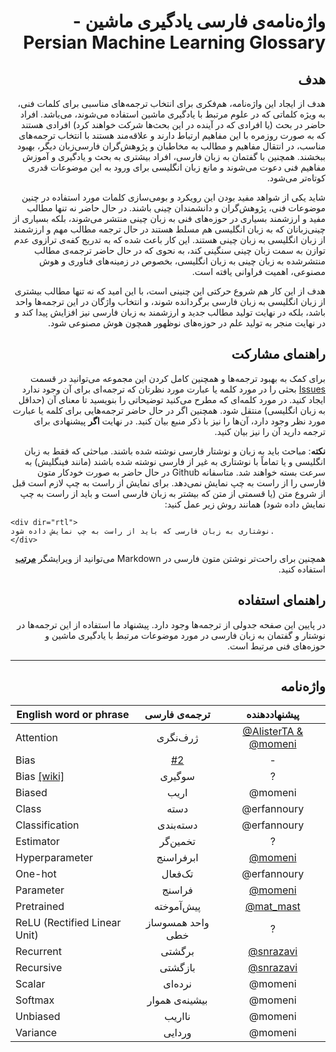 <div dir="rtl">

# واژه‌نامه‌ی فارسی یادگیری ماشین - Persian Machine Learning Glossary

## هدف
هدف از ایجاد این واژه‌نامه، هم‌فکری برای انتخاب ترجمه‌های مناسبی برای کلمات فنی، به ویژه کلماتی که در علوم مرتبط با یادگیری ماشین استفاده می‌شوند، می‌باشد. افراد حاضر در بحث (یا افرادی که در آینده در این بحث‌ها شرکت خواهند کرد) افرادی هستند که به صورت روزمره با این مفاهیم ارتباط دارند و علاقه‌مند هستند با انتخاب ترجمه‌های مناسب، در انتقال مفاهیم و مطالب به مخاطبان و پژوهش‌گران فارسی‌زبان دیگر، بهبود ببخشند. همچنین با گفتمان به زبان فارسی، افراد بیشتری به بحث و یادگیری و آموزش مفاهیم فنی دعوت می‌شوند و مانع زبان انگلیسی برای ورود به این موضوعات قدری کوتاه‌تر می‌شود.

شاید یکی از شواهد مفید بودن این رویکرد و بومی‌سازی کلمات مورد استفاده در چنین موضوعات فنی، پژوهش‌گران و دانشمندان چینی باشند. در حال حاضر نه تنها مطالب مفید و ارزشمند بسیاری در حوزه‌های فنی به زبان چینی منتشر می‌شوند، بلکه بسیاری از چینی‌زبانان که به زبان انگلیسی هم مسلط هستند در حال ترجمه مطالب مهم و ارزشمند از زبان انگلیسی به زبان چینی هستند. این کار باعث شده که به تدریج کفه‌ی ترازوی عدم توازن به سمت زبان چینی سنگینی کند، به نحوی که در حال حاضر ترجمه‌ی مطالب منتشرشده به زبان چینی به زبان انگلیسی، بخصوص در زمینه‌های فناوری و هوش مصنوعی،  اهمیت فراوانی یافته است.

هدف از این کار هم شروع حرکتی این چنینی است، با این امید که نه تنها مطالب بیشتری از زبان انگلیسی به زبان فارسی برگردانده‌ شوند، و انتخاب واژگان در این ترجمه‌ها واحد باشد، بلکه در نهایت تولید مطالب جدید و ارزشمند به زبان فارسی نیز افزایش پیدا کند و در نهایت منجر به تولید علم در حوزه‌های نوظهور همچون هوش مصنوعی شود.

## راهنمای مشارکت
برای کمک به بهبود ترجمه‌ها و همچنین کامل کردن این مجموعه می‌توانید در قسمت [Issues](https://github.com/erfannoury/persian-ml-glossary/issues) بحثی را در مورد کلمه یا عبارت مورد نظرتان که ترجمه‌ای برای آن وجود ندارد ایجاد کنید. در مورد کلمه‌ای که مطرح می‌کنید توضیحاتی را بنویسید تا معنای آن (حداقل به زبان انگلیسی) منتقل شود. همچنین اگر در حال حاضر ترجمه‌هایی برای کلمه یا عبارت مورد نظر وجود دارد، آن‌ها را نیز با ذکر منبع بیان کنید. در نهایت **اگر** پیشنهادی برای ترجمه دارید آن را نیز بیان کنید.

**نکته**: مباحث باید به زبان و نوشتار فارسی نوشته شده باشند. مباحثی که فقط به زبان انگلیسی و یا تماماً با نوشتاری به غیر از فارسی نوشته شده باشند (مانند فینگلیش) به سرعت بسته خواهند شد.
متاسفانه Github در حال حاضر به صورت خودکار متون فارسی را از راست به چپ نمایش نمی‌دهد. برای نمایش از راست به چپ لازم است قبل از شروع متن (یا قسمتی از متن که بیشتر به زبان فارسی است و باید از راست به چپ نمایش داده شود) همانند روش زیر عمل کنید:

</div>

```
<div dir="rtl">
نوشتاری به زبان فارسی که باید از راست به چپ نمایش داده شود.
</div>
```

<div dir="rtl">

همچنین برای راحت‌تر نوشتن متون فارسی در Markdown می‌توانید از ویرایشگر [**مرتب**](http://www.sobhe.ir/moratab/) استفاده کنید.



## راهنمای استفاده
در پایین این صفحه جدولی از ترجمه‌ها وجود دارد. پیشنهاد ما استفاده از این ترجمه‌ها در نوشتار و گفتمان به زبان فارسی در مورد موضوعات مرتبط با یادگیری ماشین و حوزه‌های فنی مرتبط است.

------

## واژه‌نامه
</div>

| English word or phrase | ترجمه‌ی فارسی | پیشنهاددهنده |
|------------------------|:------------:|:------------:|
| Attention              | ژرف‌نگری     |  [@AlisterTA & @momeni](https://github.com/erfannoury/persian-ml-glossary/issues/5) |
| Bias                   |      [#2](https://github.com/erfannoury/persian-ml-glossary/issues/2)       |     -       |
| Bias [[wiki]](https://wiki.lesswrong.com/wiki/Bias) |  سوگیری | ? |
| Biased                 |    اریب      |   @momeni    |
| Class                  |      دسته    |  @erfannoury |
| Classification         |    دسته‌بندی |  @erfannoury |
| Estimator              |  تخمین‌گر    |      ?       |
| Hyperparameter         | ابرفراسنج | [@momeni](https://github.com/erfannoury/persian-ml-glossary/issues/1) |
| One-hot                | تک‌فعال      |  @erfannoury |
| Parameter              | فراسنج  | [@momeni](https://github.com/erfannoury/persian-ml-glossary/issues/1) |
| Pretrained             | پیش‌آموخته | [@mat_mast](https://twitter.com/mat_mast/status/1094327092265791493) |
| ReLU (Rectified Linear Unit) | واحد همسوساز خطی |  ? |
| Recurrent              | برگشتی       |  [@snrazavi](https://github.com/erfannoury/persian-ml-glossary/issues/6#issue-380799851) |
| Recursive              | بازگشتی      |  [@snrazavi](https://github.com/erfannoury/persian-ml-glossary/issues/6#issue-380799851) |
| Scalar                 |    نرده‌ای   |    @momeni   |
| Softmax                |  بیشینه‌ی هموار | @momeni   |
| Unbiased               |  نااریب      |   @momeni    |
| Variance               |    وردایی    |    @momeni   |
